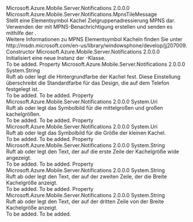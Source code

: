 <Type Name="IconicTile" FullName="Microsoft.Azure.Mobile.Server.Notifications.IconicTile">
  <TypeSignature Language="C#" Value="public class IconicTile : Microsoft.Azure.Mobile.Server.Notifications.MpnsTileMessage" />
  <TypeSignature Language="ILAsm" Value=".class public auto ansi beforefieldinit IconicTile extends Microsoft.Azure.Mobile.Server.Notifications.MpnsTileMessage" />
  <TypeSignature Language="DocId" Value="T:Microsoft.Azure.Mobile.Server.Notifications.IconicTile" />
  <TypeSignature Language="VB.NET" Value="Public Class IconicTile&#xA;Inherits MpnsTileMessage" />
  <TypeSignature Language="F#" Value="type IconicTile = class&#xA;    inherit MpnsTileMessage" />
  <AssemblyInfo>
    <AssemblyName>Microsoft.Azure.Mobile.Server.Notifications</AssemblyName>
    <AssemblyVersion>2.0.0.0</AssemblyVersion>
  </AssemblyInfo>
  <Base>
    <BaseTypeName>Microsoft.Azure.Mobile.Server.Notifications.MpnsTileMessage</BaseTypeName>
  </Base>
  <Interfaces />
  <Docs>
    <summary>
            Stellt eine Elementsymbol Kachel Zielgruppenadressierung MPNS dar. Verwenden der <see cref="T:Microsoft.Azure.Mobile.Server.Notifications.IconicTile" /> mit <see cref="T:Microsoft.Azure.Mobile.Server.Notifications.IconicTile" /> MPNS-Benachrichtigung erstellen und senden es mithilfe der <see cref="T:Microsoft.Azure.Mobile.Server.Notifications.PushClient" />.
            </summary>
    <remarks>
            Weitere Informationen zu MPNS Elementsymbol Kacheln finden Sie unter <c>http://msdn.microsoft.com/en-us/library/windowsphone/develop/jj207009</c>.
            </remarks>
  </Docs>
  <Members>
    <Member MemberName=".ctor">
      <MemberSignature Language="C#" Value="public IconicTile ();" />
      <MemberSignature Language="ILAsm" Value=".method public hidebysig specialname rtspecialname instance void .ctor() cil managed" />
      <MemberSignature Language="DocId" Value="M:Microsoft.Azure.Mobile.Server.Notifications.IconicTile.#ctor" />
      <MemberSignature Language="VB.NET" Value="Public Sub New ()" />
      <MemberType>Constructor</MemberType>
      <AssemblyInfo>
        <AssemblyName>Microsoft.Azure.Mobile.Server.Notifications</AssemblyName>
        <AssemblyVersion>2.0.0.0</AssemblyVersion>
      </AssemblyInfo>
      <Parameters />
      <Docs>
        <summary>
            Initialisiert eine neue Instanz der <see cref="T:Microsoft.Azure.Mobile.Server.Notifications.IconicTile" />-Klasse.
            </summary>
        <remarks>To be added.</remarks>
      </Docs>
    </Member>
    <Member MemberName="BackgroundColor">
      <MemberSignature Language="C#" Value="public string BackgroundColor { get; set; }" />
      <MemberSignature Language="ILAsm" Value=".property instance string BackgroundColor" />
      <MemberSignature Language="DocId" Value="P:Microsoft.Azure.Mobile.Server.Notifications.IconicTile.BackgroundColor" />
      <MemberSignature Language="VB.NET" Value="Public Property BackgroundColor As String" />
      <MemberSignature Language="F#" Value="member this.BackgroundColor : string with get, set" Usage="Microsoft.Azure.Mobile.Server.Notifications.IconicTile.BackgroundColor" />
      <MemberType>Property</MemberType>
      <AssemblyInfo>
        <AssemblyName>Microsoft.Azure.Mobile.Server.Notifications</AssemblyName>
        <AssemblyVersion>2.0.0.0</AssemblyVersion>
      </AssemblyInfo>
      <ReturnValue>
        <ReturnType>System.String</ReturnType>
      </ReturnValue>
      <Docs>
        <summary>
            Ruft ab oder legt die Hintergrundfarbe der Kachel fest. Diese Einstellung überschreibt die Standardfarbe für das Design, die auf dem Telefon festgelegt ist.
            </summary>
        <value>To be added.</value>
        <remarks>To be added.</remarks>
      </Docs>
    </Member>
    <Member MemberName="IconImage">
      <MemberSignature Language="C#" Value="public Uri IconImage { get; set; }" />
      <MemberSignature Language="ILAsm" Value=".property instance class System.Uri IconImage" />
      <MemberSignature Language="DocId" Value="P:Microsoft.Azure.Mobile.Server.Notifications.IconicTile.IconImage" />
      <MemberSignature Language="VB.NET" Value="Public Property IconImage As Uri" />
      <MemberSignature Language="F#" Value="member this.IconImage : Uri with get, set" Usage="Microsoft.Azure.Mobile.Server.Notifications.IconicTile.IconImage" />
      <MemberType>Property</MemberType>
      <AssemblyInfo>
        <AssemblyName>Microsoft.Azure.Mobile.Server.Notifications</AssemblyName>
        <AssemblyVersion>2.0.0.0</AssemblyVersion>
      </AssemblyInfo>
      <ReturnValue>
        <ReturnType>System.Uri</ReturnType>
      </ReturnValue>
      <Docs>
        <summary>
            Ruft ab oder legt das Symbolbild für die mittelgroßen und großen kachelgrößen.
            </summary>
        <value>To be added.</value>
        <remarks>To be added.</remarks>
      </Docs>
    </Member>
    <Member MemberName="SmallIconImage">
      <MemberSignature Language="C#" Value="public Uri SmallIconImage { get; set; }" />
      <MemberSignature Language="ILAsm" Value=".property instance class System.Uri SmallIconImage" />
      <MemberSignature Language="DocId" Value="P:Microsoft.Azure.Mobile.Server.Notifications.IconicTile.SmallIconImage" />
      <MemberSignature Language="VB.NET" Value="Public Property SmallIconImage As Uri" />
      <MemberSignature Language="F#" Value="member this.SmallIconImage : Uri with get, set" Usage="Microsoft.Azure.Mobile.Server.Notifications.IconicTile.SmallIconImage" />
      <MemberType>Property</MemberType>
      <AssemblyInfo>
        <AssemblyName>Microsoft.Azure.Mobile.Server.Notifications</AssemblyName>
        <AssemblyVersion>2.0.0.0</AssemblyVersion>
      </AssemblyInfo>
      <ReturnValue>
        <ReturnType>System.Uri</ReturnType>
      </ReturnValue>
      <Docs>
        <summary>
            Ruft ab oder legt das Symbolbild für die Größe der kleinen Kachel.
            </summary>
        <value>To be added.</value>
        <remarks>To be added.</remarks>
      </Docs>
    </Member>
    <Member MemberName="WideContent1">
      <MemberSignature Language="C#" Value="public string WideContent1 { get; set; }" />
      <MemberSignature Language="ILAsm" Value=".property instance string WideContent1" />
      <MemberSignature Language="DocId" Value="P:Microsoft.Azure.Mobile.Server.Notifications.IconicTile.WideContent1" />
      <MemberSignature Language="VB.NET" Value="Public Property WideContent1 As String" />
      <MemberSignature Language="F#" Value="member this.WideContent1 : string with get, set" Usage="Microsoft.Azure.Mobile.Server.Notifications.IconicTile.WideContent1" />
      <MemberType>Property</MemberType>
      <AssemblyInfo>
        <AssemblyName>Microsoft.Azure.Mobile.Server.Notifications</AssemblyName>
        <AssemblyVersion>2.0.0.0</AssemblyVersion>
      </AssemblyInfo>
      <ReturnValue>
        <ReturnType>System.String</ReturnType>
      </ReturnValue>
      <Docs>
        <summary>
            Ruft ab oder legt den Text, der auf die erste Zeile der Kachelgröße wide angezeigt.
            </summary>
        <value>To be added.</value>
        <remarks>To be added.</remarks>
      </Docs>
    </Member>
    <Member MemberName="WideContent2">
      <MemberSignature Language="C#" Value="public string WideContent2 { get; set; }" />
      <MemberSignature Language="ILAsm" Value=".property instance string WideContent2" />
      <MemberSignature Language="DocId" Value="P:Microsoft.Azure.Mobile.Server.Notifications.IconicTile.WideContent2" />
      <MemberSignature Language="VB.NET" Value="Public Property WideContent2 As String" />
      <MemberSignature Language="F#" Value="member this.WideContent2 : string with get, set" Usage="Microsoft.Azure.Mobile.Server.Notifications.IconicTile.WideContent2" />
      <MemberType>Property</MemberType>
      <AssemblyInfo>
        <AssemblyName>Microsoft.Azure.Mobile.Server.Notifications</AssemblyName>
        <AssemblyVersion>2.0.0.0</AssemblyVersion>
      </AssemblyInfo>
      <ReturnValue>
        <ReturnType>System.String</ReturnType>
      </ReturnValue>
      <Docs>
        <summary>
            Ruft ab oder legt den Text, der auf der zweiten Zeile, der die Breite Kachelgröße anzeigt.
            </summary>
        <value>To be added.</value>
        <remarks>To be added.</remarks>
      </Docs>
    </Member>
    <Member MemberName="WideContent3">
      <MemberSignature Language="C#" Value="public string WideContent3 { get; set; }" />
      <MemberSignature Language="ILAsm" Value=".property instance string WideContent3" />
      <MemberSignature Language="DocId" Value="P:Microsoft.Azure.Mobile.Server.Notifications.IconicTile.WideContent3" />
      <MemberSignature Language="VB.NET" Value="Public Property WideContent3 As String" />
      <MemberSignature Language="F#" Value="member this.WideContent3 : string with get, set" Usage="Microsoft.Azure.Mobile.Server.Notifications.IconicTile.WideContent3" />
      <MemberType>Property</MemberType>
      <AssemblyInfo>
        <AssemblyName>Microsoft.Azure.Mobile.Server.Notifications</AssemblyName>
        <AssemblyVersion>2.0.0.0</AssemblyVersion>
      </AssemblyInfo>
      <ReturnValue>
        <ReturnType>System.String</ReturnType>
      </ReturnValue>
      <Docs>
        <summary>
            Ruft ab oder legt den Text, der auf der dritten Zeile von der Breite Kachelgröße anzeigt.
            </summary>
        <value>To be added.</value>
        <remarks>To be added.</remarks>
      </Docs>
    </Member>
  </Members>
</Type>